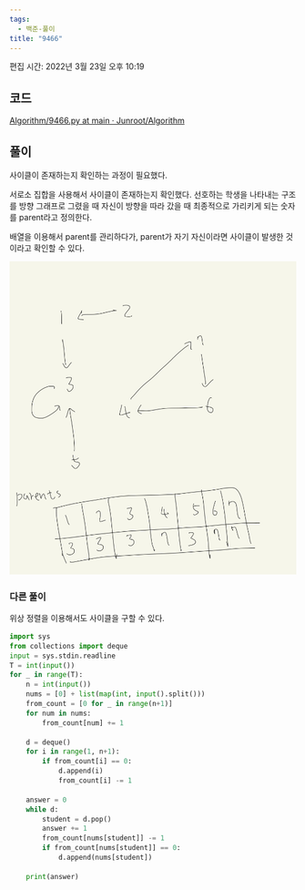 ```yaml
---
tags:
  - 백준-풀이
title: "9466"
---
```


편집 시간: 2022년 3월 23일 오후 10:19

## 코드

[Algorithm/9466.py at main · Junroot/Algorithm](https://github.com/Junroot/Algorithm/blob/main/baekjoon/9466.py)

## 풀이

사이클이 존재하는지 확인하는 과정이 필요했다.

서로소 집합을 사용해서 사이클이 존재하는지 확인했다. 선호하는 학생을 나타내는 구조를 방향 그래프로 그렸을 때 자신이 방향을 따라 갔을 때 최종적으로 가리키게 되는 숫자를 parent라고 정의한다.

배열을 이용해서 parent를 관리하다가, parent가 자기 자신이라면 사이클이 발생한 것이라고 확인할 수 있다.

![IMG_6D0263F98224-1.jpeg](assets/IMG_6D0263F98224-1.jpeg)

### 다른 풀이

위상 정렬을 이용해서도 사이클을 구할 수 있다.

```python
import sys
from collections import deque
input = sys.stdin.readline
T = int(input())
for _ in range(T):
    n = int(input())
    nums = [0] + list(map(int, input().split()))
    from_count = [0 for _ in range(n+1)]
    for num in nums:
        from_count[num] += 1

    d = deque()
    for i in range(1, n+1):
        if from_count[i] == 0:
            d.append(i)
            from_count[i] -= 1

    answer = 0
    while d:
        student = d.pop()
        answer += 1
        from_count[nums[student]] -= 1
        if from_count[nums[student]] == 0:
            d.append(nums[student])

    print(answer)
```
